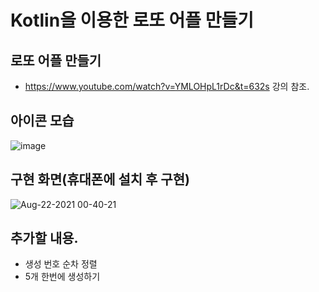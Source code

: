 # Kotlin을 이용한 로또 어플 만들기

## 로또 어플 만들기
- https://www.youtube.com/watch?v=YMLOHpL1rDc&t=632s 강의 참조.

## 아이콘 모습
![image](https://user-images.githubusercontent.com/75111342/130345048-db81fbd1-bc4e-454b-a986-b51b0be1bd67.png)


## 구현 화면(휴대폰에 설치 후 구현)
![Aug-22-2021 00-40-21](https://user-images.githubusercontent.com/75111342/130327407-dc7bb440-51cb-46ab-a1c5-bc85a2b28ea2.gif)

## 추가할 내용.
- 생성 번호 순차 정렬
- 5개 한번에 생성하기
